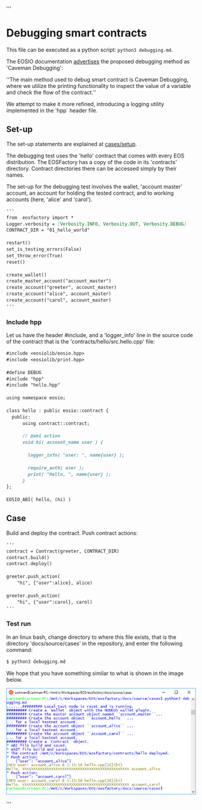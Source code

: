 '''
# Debugging smart contracts

This file can be executed as a python script: 
`python3 debugging.md`.

The EOSIO documentation <a href="https://eosio-cpp.readme.io/docs/debugging">advertises</a> the proposed debugging method as 'Caveman Debugging':

''The main method used to debug smart contract is Caveman Debugging, where we 
utilize the printing functionality to inspect the value of a variable and check 
the flow of the contract.''

We attempt to make it more refined, introducing a logging utility implemented 
in the 'hpp` header file.
</pre>

## Set-up

The set-up statements are explained at <a href="setup.html">cases/setup</a>.

The debugging test uses the 'hello' contract that comes with every EOS 
distribution. The EOSFactory has a copy of the code in its 'contracts' 
directory. Contract directories there can be accessed simply by their names.

The set-up for the debugging test involves the wallet, 'account master' account, 
an account for holding the tested contract, and to working accounts (here, 
'alice' and 'carol').

```md
'''
from  eosfactory import *
Logger.verbosity = [Verbosity.INFO, Verbosity.OUT, Verbosity.DEBUG]
CONTRACT_DIR = "01_hello_world"

restart()
set_is_testing_errors(False)
set_throw_error(True)
reset() 

create_wallet()
create_master_account("account_master")
create_account("greeter", account_master)
create_account("alice", account_master)
create_account("carol", account_master)
'''
```
### Include hpp

Let us have the header #include, and a 'logger_info' line in the source 
code of the contract that is the 'contracts/hello/src.hello.cpp' file:

```md
#include <eosiolib/eosio.hpp>
#include <eosiolib/print.hpp>

#define DEBUG
#include "hpp"
#include "hello.hpp" 

using namespace eosio;

class hello : public eosio::contract {
  public:
      using contract::contract; 

      // @abi action 
      void hi( account_name user ) {

        logger_info( "user: ", name{user} );

        require_auth( user );
        print( "Hello, ", name{user} );
      }
};

EOSIO_ABI( hello, (hi) )
```

## Case

Build and deploy the contract. Push contract actions:

```md
'''
contract = Contract(greeter, CONTRACT_DIR)
contract.build()
contract.deploy()

greeter.push_action(
    "hi", {"user":alice}, alice)

greeter.push_action(
    "hi", {"user":carol}, carol)
'''
```

### Test run

In an linux bash, change directory to where this file exists, that is the 
directory 'docs/source/cases' in the repository, and enter the following 
command:

```md
$ python3 debugging.md
```

We hope that you have something similar to what is shown in the image below.

![debugging](./img/debugging.png)

'''

